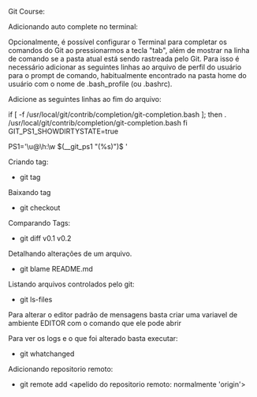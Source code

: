 Git Course:

Adicionando auto complete no terminal:

Opcionalmente, é possível configurar o Terminal para completar os comandos do Git ao pressionarmos a tecla "tab", além de mostrar na linha de comando se a pasta atual está sendo rastreada pelo Git. Para isso é necessário adicionar as seguintes linhas ao arquivo de perfil do usuário para o prompt de comando, habitualmente encontrado na pasta home do usuário com o nome de .bash_profile (ou .bashrc).

Adicione as seguintes linhas ao fim do arquivo:

if [ -f /usr/local/git/contrib/completion/git-completion.bash ]; then
    . /usr/local/git/contrib/completion/git-completion.bash
fi
GIT_PS1_SHOWDIRTYSTATE=true

PS1='\u@\h:\w $(__git_ps1 "(%s)")\$ '


Criando tag:
  - git tag <nome da tag>

Baixando tag
  - git checkout <nome da tag>

Comparando Tags:
  - git diff v0.1 v0.2

Detalhando alterações de um arquivo.
  - git blame README.md
  
  
Listando arquivos controlados pelo git:
  - git ls-files
    
Para alterar o editor padrão de mensagens basta criar uma variavel de ambiente EDITOR com o comando que ele pode abrir 


Para ver os logs e o que foi alterado basta executar:
   - git whatchanged
    
Adicionando repositorio remoto:
   - git remote add <apelido do repositorio remoto: normalmente 'origin'> <url do projeto>
   
   